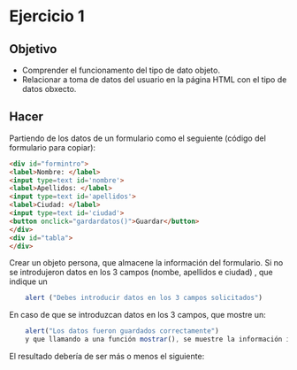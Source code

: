 # Ejercicio 1

## Objetivo

- Comprender el funcionamento del tipo de dato objeto.
- Relacionar a toma de datos del usuario en la página HTML con el tipo de datos obxecto.

## Hacer

Partiendo de los datos de un formulario como el seguiente (código del formulario para copiar):

```html
<div id="formintro">
<label>Nombre: </label>
<input type=text id='nombre'>
<label>Apellidos: </label>
<input type=text id='apellidos'>
<label>Ciudad: </label>
<input type=text id='ciudad'>
<button onclick="gardardatos()">Guardar</button>
</div>
<div id="tabla">
</div>
```

Crear un objeto persona, que almacene la información del formulario. Si no se introdujeron datos en los 3 campos (nombe, apellidos e ciudad) , que indique un

```js
    alert ("Debes introducir datos en los 3 campos solicitados")
```

En caso de que se introduzcan datos en los 3 campos, que mostre un:

```js
    alert("Los datos fueron guardados correctamente")
    y que llamando a una función mostrar(), se muestre la información introducida por el usuario en una tabla, que debe de situarse en <div con id="tabla"
```

El resultado debería de ser más o menos el siguiente:
